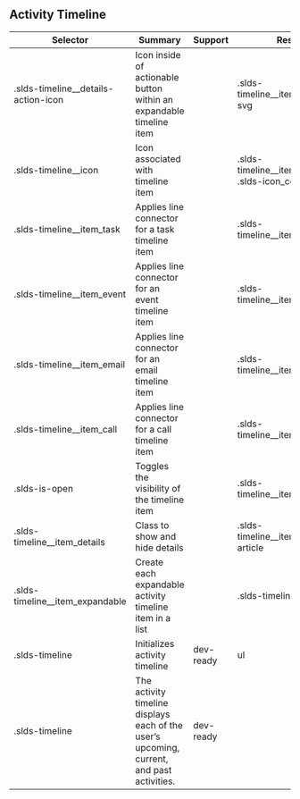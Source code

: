

## Activity Timeline

| Selector | Summary | Support | Restrict | Variant | Modifier |
|-------|-------|-------|-------|-------|-------|
| .slds-timeline__details-action-icon | Icon inside of actionable button within an expandable timeline item |   | .slds-timeline__item_expandable svg |   |   |
| .slds-timeline__icon | Icon associated with timeline item |   | .slds-timeline__item_expandable .slds-icon_container |   |   |
| .slds-timeline__item_task | Applies line connector for a task timeline item |   | .slds-timeline__item_expandable |   |   |
| .slds-timeline__item_event | Applies line connector for an event timeline item |   | .slds-timeline__item_expandable |   |   |
| .slds-timeline__item_email | Applies line connector for an email timeline item |   | .slds-timeline__item_expandable |   |   |
| .slds-timeline__item_call | Applies line connector for a call timeline item |   | .slds-timeline__item_expandable |   |   |
| .slds-is-open | Toggles the visibility of the timeline item |   | .slds-timeline__item_expandable |   | true |
| .slds-timeline__item_details | Class to show and hide details |   | .slds-timeline__item_expandable article |   |   |
| .slds-timeline__item_expandable | Create each expandable activity timeline item in a list |   | .slds-timeline div |   |   |
| .slds-timeline | Initializes activity timeline | dev-ready | ul | true |   |
| .slds-timeline | The activity timeline displays each of the user’s upcoming, current, and past activities. | dev-ready |   |   |   |